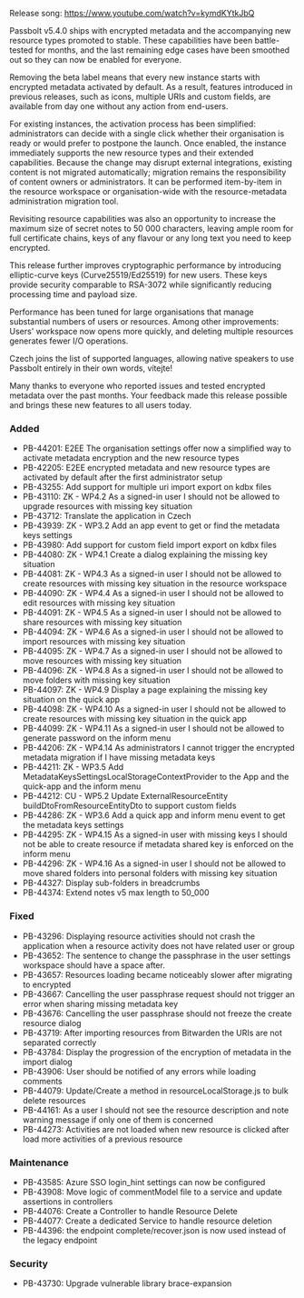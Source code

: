 Release song: https://www.youtube.com/watch?v=kymdKYtkJbQ

Passbolt v5.4.0 ships with encrypted metadata and the accompanying new resource types promoted to stable. These capabilities have been battle-tested for months, and the last remaining edge cases have been smoothed out so they can now be enabled for everyone.

Removing the beta label means that every new instance starts with encrypted metadata activated by default. As a result, features introduced in previous releases, such as icons, multiple URIs and custom fields, are available from day one without any action from end-users.

For existing instances, the activation process has been simplified: administrators can decide with a single click whether their organisation is ready or would prefer to postpone the launch. Once enabled, the instance immediately supports the new resource types and their extended capabilities. Because the change may disrupt external integrations, existing content is not migrated automatically; migration remains the responsibility of content owners or administrators. It can be performed item-by-item in the resource workspace or organisation-wide with the resource-metadata administration migration tool.

Revisiting resource capabilities was also an opportunity to increase the maximum size of secret notes to 50 000 characters, leaving ample room for full certificate chains, keys of any flavour or any long text you need to keep encrypted.

This release further improves cryptographic performance by introducing elliptic-curve keys (Curve25519/Ed25519) for new users. These keys provide security comparable to RSA-3072 while significantly reducing processing time and payload size.

Performance has been tuned for large organisations that manage substantial numbers of users or resources. Among other improvements: Users' workspace now opens more quickly, and deleting multiple resources generates fewer I/O operations.

Czech joins the list of supported languages, allowing native speakers to use Passbolt entirely in their own words, vítejte!

Many thanks to everyone who reported issues and tested encrypted metadata over the past months. Your feedback made this release possible and brings these new features to all users today.

### Added
- PB-44201: E2EE The organisation settings offer now a simplified way to activate metadata encryption and the new resource types
- PB-42205: E2EE encrypted metadata and new resource types are activated by default after the first administrator setup
- PB-43255: Add support for multiple uri import export on kdbx files
- PB-43110: ZK - WP4.2 As a signed-in user I should not be allowed to upgrade resources with missing key situation
- PB-43712: Translate the application in Czech
- PB-43939: ZK - WP3.2 Add an app event to get or find the metadata keys settings
- PB-43980: Add support for custom field import export on kdbx files
- PB-44080: ZK - WP4.1 Create a dialog explaining the missing key situation
- PB-44081: ZK - WP4.3 As a signed-in user I should not be allowed to create resources with missing key situation in the resource workspace
- PB-44090: ZK - WP4.4 As a signed-in user I should not be allowed to edit resources with missing key situation
- PB-44091: ZK - WP4.5 As a signed-in user I should not be allowed to share resources with missing key situation
- PB-44094: ZK - WP4.6 As a signed-in user I should not be allowed to import resources with missing key situation
- PB-44095: ZK - WP4.7 As a signed-in user I should not be allowed to move resources with missing key situation
- PB-44096: ZK - WP4.8 As a signed-in user I should not be allowed to move folders with missing key situation
- PB-44097: ZK - WP4.9 Display a page explaining the missing key situation on the quick app
- PB-44098: ZK - WP4.10 As a signed-in user I should not be allowed to create resources with missing key situation in the quick app
- PB-44099: ZK - WP4.11 As a signed-in user I should not be allowed to generate password on the inform menu
- PB-44206: ZK - WP4.14 As administrators I cannot trigger the encrypted metadata migration if I have missing metadata keys
- PB-44211: ZK - WP3.5 Add MetadataKeysSettingsLocalStorageContextProvider to the App and the quick-app and the inform menu
- PB-44212: CU - WP5.2 Update ExternalResourceEntity buildDtoFromResourceEntityDto to support custom fields
- PB-44286: ZK - WP3.6 Add a quick app and inform menu event to get the metadata keys settings
- PB-44295: ZK - WP4.15 As a signed-in user with missing keys I should not be able to create resource if metadata shared key is enforced on the inform menu
- PB-44296: ZK - WP4.16 As a signed-in user I should not be allowed to move shared folders into personal folders with missing key situation
- PB-44327: Display sub-folders in breadcrumbs
- PB-44374: Extend notes v5 max length to 50_000

### Fixed
- PB-43296: Displaying resource activities should not crash the application when a resource activity does not have related user or group
- PB-43652: The sentence to change the passphrase in the user settings workspace should have a space after.
- PB-43657: Resources loading became noticeably slower after migrating to encrypted
- PB-43667: Cancelling the user passphrase request should not trigger an error when sharing missing metadata key
- PB-43676: Cancelling the user passphrase should not freeze the create resource dialog
- PB-43719: After importing resources from Bitwarden the URIs are not separated correctly
- PB-43784: Display the progression of the encryption of metadata in the import dialog
- PB-43906: User should be notified of any errors while loading comments
- PB-44079: Update/Create a method in resourceLocalStorage.js to bulk delete resources
- PB-44161: As a user I should not see the resource description and note warning message if only one of them is concerned
- PB-44273: Activities are not loaded when new resource is clicked after load more activities of a previous resource

### Maintenance
- PB-43585: Azure SSO login_hint settings can now be configured
- PB-43908: Move logic of commentModel file to a service and update assertions in controllers
- PB-44076: Create a Controller to handle Resource Delete
- PB-44077: Create a dedicated Service to handle resource deletion
- PB-44396: the endpoint complete/recover.json is now used instead of the legacy endpoint

### Security
- PB-43730: Upgrade vulnerable library brace-expansion
